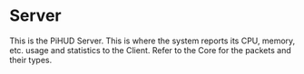 # Server
This is the PiHUD Server. This is where the system reports its CPU, memory, etc. usage and statistics to the Client. Refer to the Core for the packets and their types.
